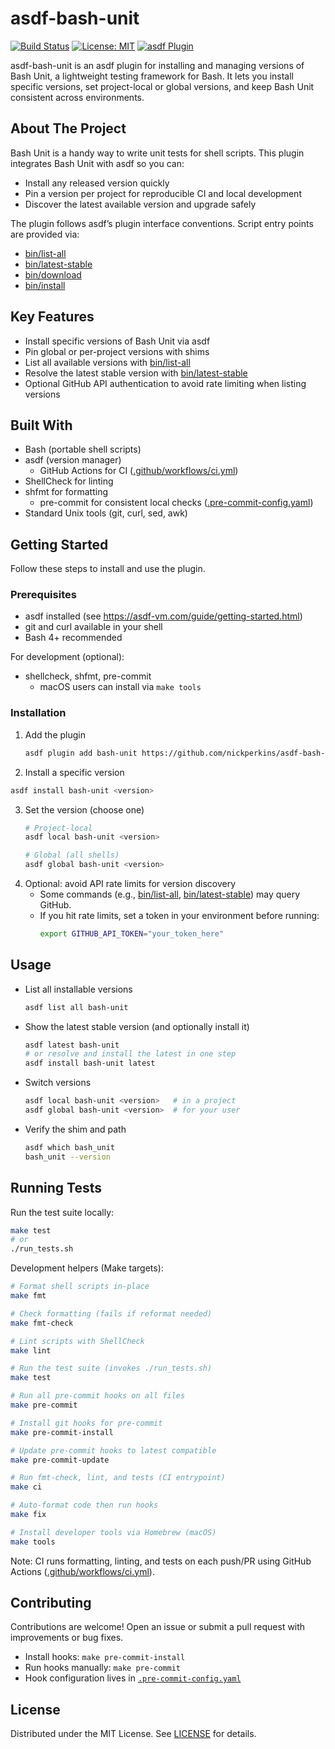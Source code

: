 # asdf-bash-unit

[![Build Status](https://img.shields.io/badge/build-CI-blue)](https://github.com/nickperkins/asdf-bash-unit/actions?query=workflow%3ACI)
[![License: MIT](https://img.shields.io/badge/license-MIT-green.svg)](LICENSE)
[![asdf Plugin](https://img.shields.io/badge/asdf-plugin-informational)](https://asdf-vm.com)

asdf-bash-unit is an asdf plugin for installing and managing versions of Bash Unit, a lightweight testing framework for Bash. It lets you install specific versions, set project-local or global versions, and keep Bash Unit consistent across environments.

## About The Project

Bash Unit is a handy way to write unit tests for shell scripts. This plugin integrates Bash Unit with asdf so you can:
- Install any released version quickly
- Pin a version per project for reproducible CI and local development
- Discover the latest available version and upgrade safely

The plugin follows asdf’s plugin interface conventions. Script entry points are provided via:
- [bin/list-all](bin/list-all)
- [bin/latest-stable](bin/latest-stable)
- [bin/download](bin/download)
- [bin/install](bin/install)

## Key Features

- Install specific versions of Bash Unit via asdf
- Pin global or per-project versions with shims
- List all available versions with [bin/list-all](bin/list-all)
- Resolve the latest stable version with [bin/latest-stable](bin/latest-stable)
- Optional GitHub API authentication to avoid rate limiting when listing versions

## Built With

- Bash (portable shell scripts)
- asdf (version manager)
  - GitHub Actions for CI ([.github/workflows/ci.yml](.github/workflows/ci.yml))
- ShellCheck for linting
- shfmt for formatting
  - pre-commit for consistent local checks ([.pre-commit-config.yaml](.pre-commit-config.yaml))
- Standard Unix tools (git, curl, sed, awk)

## Getting Started

Follow these steps to install and use the plugin.

### Prerequisites

- asdf installed (see https://asdf-vm.com/guide/getting-started.html)
- git and curl available in your shell
- Bash 4+ recommended

For development (optional):
- shellcheck, shfmt, pre-commit
  - macOS users can install via `make tools`

### Installation

1. Add the plugin
   ```bash
   asdf plugin add bash-unit https://github.com/nickperkins/asdf-bash-unit.git
   ```
2. Install a specific version
  ```bash
  asdf install bash-unit <version>
  ```
3. Set the version (choose one)
   ```bash
   # Project-local
   asdf local bash-unit <version>

   # Global (all shells)
   asdf global bash-unit <version>
   ```
4. Optional: avoid API rate limits for version discovery
   - Some commands (e.g., [bin/list-all](bin/list-all), [bin/latest-stable](bin/latest-stable)) may query GitHub.
   - If you hit rate limits, set a token in your environment before running:
     ```bash
     export GITHUB_API_TOKEN="your_token_here"
     ```

## Usage

- List all installable versions
  ```bash
  asdf list all bash-unit
  ```
- Show the latest stable version (and optionally install it)
  ```bash
  asdf latest bash-unit
  # or resolve and install the latest in one step
  asdf install bash-unit latest
  ```
- Switch versions
  ```bash
  asdf local bash-unit <version>   # in a project
  asdf global bash-unit <version>  # for your user
  ```
- Verify the shim and path
  ```bash
  asdf which bash_unit
  bash_unit --version
  ```

## Running Tests

Run the test suite locally:
```bash
make test
# or
./run_tests.sh
```

Development helpers (Make targets):

```bash
# Format shell scripts in-place
make fmt

# Check formatting (fails if reformat needed)
make fmt-check

# Lint scripts with ShellCheck
make lint

# Run the test suite (invokes ./run_tests.sh)
make test

# Run all pre-commit hooks on all files
make pre-commit

# Install git hooks for pre-commit
make pre-commit-install

# Update pre-commit hooks to latest compatible
make pre-commit-update

# Run fmt-check, lint, and tests (CI entrypoint)
make ci

# Auto-format code then run hooks
make fix

# Install developer tools via Homebrew (macOS)
make tools
```

Note: CI runs formatting, linting, and tests on each push/PR using GitHub Actions ([.github/workflows/ci.yml](.github/workflows/ci.yml)).

## Contributing

Contributions are welcome! Open an issue or submit a pull request with improvements or bug fixes.
- Install hooks: `make pre-commit-install`
- Run hooks manually: `make pre-commit`
- Hook configuration lives in [`.pre-commit-config.yaml`](.pre-commit-config.yaml)

## License

Distributed under the MIT License. See [LICENSE](LICENSE) for details.